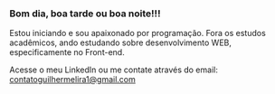 ### Bom dia, boa tarde ou boa noite!!!  
  Estou iniciando e sou apaixonado por programação. Fora os estudos acadêmicos, ando estudando sobre desenvolvimento WEB, especificamente no Front-end.
  
  Acesse o meu LinkedIn ou me contate através do email: contatoguilhermelira1@gmail.com
